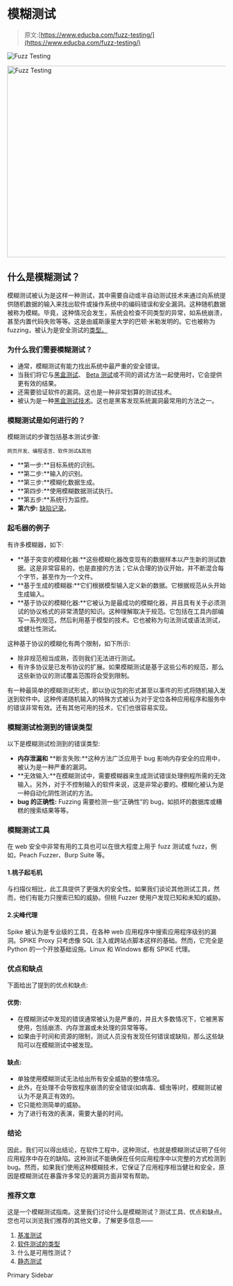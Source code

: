 # 模糊测试

> 原文:[https://www.educba.com/fuzz-testing/](https://www.educba.com/fuzz-testing/)

![Fuzz Testing](../Images/e81ed0cc5a6698e2f3408af70861805b.png)

<noscript><img class="alignnone size-full wp-image-210117" src="../Images/e81ed0cc5a6698e2f3408af70861805b.png" alt="Fuzz Testing" width="900" height="442" data-original-src="https://cdn.educba.com/academy/wp-content/uploads/2019/09/Fuzz-Testing.png"/></noscript>

## 什么是模糊测试？

模糊测试被认为是这样一种测试，其中需要自动或半自动测试技术来通过向系统提供随机数据的输入来找出软件或操作系统中的编码错误和安全漏洞。这种随机数据被称为模糊。毕竟，这种情况会发生，系统会检查不同类型的异常，如系统崩溃，甚至内置代码失败等等。这是由威斯康星大学的巴顿·米勒发明的。它也被称为 fuzzing，被认为是安全测试的[类型。](https://www.educba.com/security-testing/)

### 为什么我们需要模糊测试？

*   通常，模糊测试有能力找出系统中最严重的安全错误。
*   当我们将它与[黑盒测试](https://www.educba.com/black-box-testing/)、 [Beta 测试](https://www.educba.com/beta-testing/)或不同的调试方法一起使用时，它会提供更有效的结果。
*   还需要验证软件的漏洞。这也是一种非常划算的测试技术。
*   被认为是一种[黑盒测试技术](https://www.educba.com/black-box-testing-techniques/)。这也是黑客发现系统漏洞最常用的方法之一。

### 模糊测试是如何进行的？

模糊测试的步骤包括基本测试步骤:

<small>网页开发、编程语言、软件测试&其他</small>

*   **第一步:**目标系统的识别。
*   **第二步:**输入的识别。
*   **第三步:**模糊化数据生成。
*   **第四步:**使用模糊数据测试执行。
*   **第五步:**系统行为监控。
*   **第六步:** [缺陷记录](https://www.educba.com/what-is-defect/)。

### 起毛器的例子

有许多模糊器，如下:

*   **基于突变的模糊化器:**这些模糊化器改变现有的数据样本以产生新的测试数据。这是非常容易的，也是直接的方法；它从合理的协议开始，并不断混合每个字节，甚至作为一个文件。
*   **基于生成的模糊器:**它们根据模型输入定义新的数据。它根据规范从头开始生成输入。
*   **基于协议的模糊化器:**它被认为是最成功的模糊化器，并且具有关于必须测试的协议格式的非常清楚的知识。这种理解取决于规范。它包括在工具内部编写一系列规范，然后利用基于模型的技术。它也被称为句法测试或语法测试，或健壮性测试。

这种基于协议的模糊化有两个限制，如下所示:

*   除非规范相当成熟，否则我们无法进行测试。
*   有许多协议是已发布协议的扩展。如果模糊测试是基于这些公布的规范，那么这些新协议的测试覆盖范围将会受到限制。

有一种最简单的模糊测试形式，即以协议包的形式甚至以事件的形式将随机输入发送到软件中。这种传递随机输入的特殊方式被认为对于定位各种应用程序和服务中的错误非常有效。还有其他可用的技术，它们也很容易实现。

### 模糊测试检测到的错误类型

以下是模糊测试检测到的错误类型:

*   **内存泄漏和** **断言失败:**这种方法广泛应用于 bug 影响内存安全的应用中，被认为是一种严重的漏洞。
*   **无效输入:**在模糊测试中，需要模糊器来生成测试错误处理例程所需的无效输入。另外，对于不控制输入的软件来说，这是非常必要的。模糊化被认为是一种自动化阴性测试的方法。
*   **bug 的正确性:** Fuzzing 需要检测一些“正确性”的 bug，如损坏的数据库或糟糕的搜索结果等等。

### 模糊测试工具

在 web 安全中非常有用的工具也可以在很大程度上用于 fuzz 测试或 fuzz，例如，Peach Fuzzer、Burp Suite 等。

#### 1.桃子起毛机

与扫描仪相比，此工具提供了更强大的安全性。如果我们谈论其他测试工具，然而，他们有能力只搜索已知的威胁。但桃 Fuzzer 使用户发现已知和未知的威胁。

#### 2.尖峰代理

Spike 被认为是专业级的工具，在各种 web 应用程序中搜索应用程序级别的漏洞。SPIKE Proxy 只考虑像 SQL 注入或跨站点脚本这样的基础。然而，它完全是 Python 的一个开放基础设施。Linux 和 Windows 都有 SPIKE 代理。

### 优点和缺点

下面给出了提到的优点和缺点:

#### 优势:

*   在模糊测试中发现的错误通常被认为是严重的，并且大多数情况下，它被黑客使用，包括崩溃、内存泄漏或未处理的异常等等。
*   如果由于时间和资源的限制，测试人员没有发现任何错误或缺陷，那么这些缺陷可以在模糊测试中被发现。

#### 缺点:

*   单独使用模糊测试无法给出所有安全威胁的整体情况。
*   此外，在处理不会导致程序崩溃的安全错误(如病毒、蠕虫等)时，模糊测试被认为不是真正有效的。
*   它只能检测简单的威胁。
*   为了进行有效的表演，需要大量的时间。

### 结论

因此，我们可以得出结论，在软件工程中，这种测试，也就是模糊测试证明了任何应用程序中存在的缺陷。这种测试不能确保在任何应用程序中以完整的方式检测到 bug。然而，如果我们使用这种模糊技术，它保证了应用程序相当健壮和安全，原因是模糊测试在暴露许多常见的漏洞方面非常有帮助。

### 推荐文章

这是一个模糊测试指南。这里我们讨论什么是模糊测试？测试工具、优点和缺点。您也可以浏览我们推荐的其他文章，了解更多信息——

1.  [基准测试](https://www.educba.com/benchmark-testing/)
2.  [软件测试的类型](https://www.educba.com/types-of-software-testing/)
3.  什么是可用性测试？
4.  [静态测试](https://www.educba.com/static-testing/)

<footer class="entry-footer">

<aside class="sidebar sidebar-primary widget-area" role="complementary" aria-label="Primary Sidebar">Primary Sidebar</aside>

</footer>